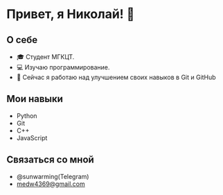 # Привет, я Николай! 👋

## О себе
- 🎓 Студент МГКЦТ.
- 💻 Изучаю программирование.
- 🌱 Сейчас я работаю над улучшением своих навыков в Git и GitHub

## Мои навыки
- Python
- Git
- C++
- JavaScript

## Связаться со мной
- @sunwarming(Telegram)
- medw4369@gmail.com
